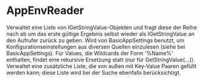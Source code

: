 # AppEnvReader
Verwaltet eine Liste von IGetStringValue-Objekten und fragt diese der Reihe nach ab um das erste gültige Ergebnis selbst wieder als IGetStringValue an den Aufrufer zurück zu geben.
Wird von BasicAppSettings benutzt, um Konfigurationseinstellungen aus diversen Quellen einzulesen (siehe bei BasicAppSettings).
Für Values, die Wildcards der Form '%Name%' enthalten, findet eine rekursive Ersetzung statt (nur für GetStringValue(...)).
Verwaltet eine zusätzliche Liste, die von außen mit Key-Value Paaren gefüllt werden kann; diese Liste wird bei der Suche ebenfalls berücksichtigt. 
